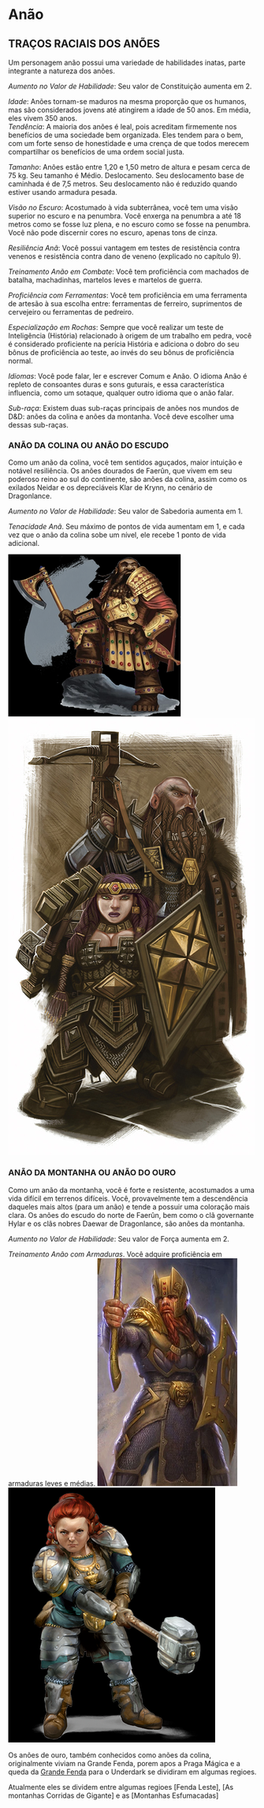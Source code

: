 # Anão

## TRAÇOS RACIAIS DOS ANÕES
Um personagem anão possui uma variedade de habilidades inatas, parte integrante a natureza dos anões.  

*Aumento no Valor de Habilidade*: Seu valor de Constituição aumenta em 2.

*Idade*: Anões tornam-se maduros na mesma proporção que os humanos, mas são considerados jovens até atingirem a idade de 50 anos. Em média, eles vivem 350 anos.  
*Tendência*: A maioria dos anões é leal, pois acreditam firmemente nos benefícios de uma sociedade bem organizada. Eles tendem para o bem, com um forte senso
de honestidade e uma crença de que todos merecem compartilhar os benefícios de uma ordem social justa.  

*Tamanho*: Anões estão entre 1,20 e 1,50 metro de altura e pesam cerca de 75 kg. Seu tamanho é Médio. Deslocamento. Seu deslocamento base de caminhada é de 7,5 metros. Seu deslocamento não é reduzido quando estiver usando armadura pesada.   

*Visão no Escuro*: Acostumado à vida subterrânea, você tem uma visão superior no escuro e na penumbra. Você enxerga na penumbra a até 18 metros como se fosse
luz plena, e no escuro como se fosse na penumbra. Você não pode discernir cores no escuro, apenas tons de cinza.

*Resiliência Anã*: Você possui vantagem em testes de
resistência contra venenos e resistência contra dano de
veneno (explicado no capítulo 9).  

*Treinamento Anão em Combate*: Você tem proficiência com machados de batalha, machadinhas, martelos leves e martelos de guerra.

*Proficiência com Ferramentas*: Você tem proficiência em uma ferramenta de artesão à sua escolha entre: ferramentas de ferreiro, suprimentos de cervejeiro
ou ferramentas de pedreiro.

*Especialização em Rochas*: Sempre que você realizar um teste de Inteligência (História) relacionado à origem de um trabalho em pedra, você é considerado
proficiente na perícia História e adiciona o dobro do seu bônus de proficiência ao teste, ao invés do seu bônus de proficiência normal.

*Idiomas*: Você pode falar, ler e escrever Comum e Anão. O idioma Anão é repleto de consoantes duras e sons guturais, e essa característica influencia, como um
sotaque, qualquer outro idioma que o anão falar.

*Sub-raça*: Existem duas sub-raças principais de anões nos mundos de D&D: anões da colina e anões da montanha. Você deve escolher uma dessas sub-raças.
### ANÃO DA COLINA OU ANÃO DO ESCUDO
Como um anão da colina, você tem sentidos aguçados, maior intuição e notável resiliência. Os anões dourados de Faerûn, que vivem em seu poderoso reino ao sul do continente, são anões da colina, assim como os exilados Neidar e os depreciáveis Klar de Krynn, no cenário de Dragonlance.

*Aumento no Valor de Habilidade*: Seu valor de Sabedoria aumenta em 1.

*Tenacidade Anã*. Seu máximo de pontos de vida aumentam em 1, e cada vez que o anão da colina sobe um nível, ele recebe 1 ponto de vida adicional.
  
  ![picture 8](../images/6ae9029535e8285cc11855741d39f4db85beb8b59e21fe83bf96271e8abbb52e.png)  
![picture 11](../images/4af8ea43a3e1960dcdb75b87115ab09f177d61f349619544fee25044db715045.png)  

### ANÃO DA MONTANHA OU ANÃO DO OURO
Como um anão da montanha, você é forte e resistente, acostumados a uma vida difícil em terrenos difíceis. Você, provavelmente tem a descendência daqueles mais altos (para um anão) e tende a possuir uma coloração mais clara. Os anões do escudo do norte de Faerûn, bem como o clã governante Hylar e os clãs nobres Daewar de Dragonlance, são anões da montanha.

*Aumento no Valor de Habilidade*: Seu valor de Força aumenta em 2.

*Treinamento Anão com Armaduras*. Você adquire proficiência em armaduras leves e médias. 
![picture 9](../images/db28e6a2e576ffb8d5b0f1295bbfb8d7572bc80c442dd584a1e7befa99d8a8ed.png)  
![picture 10](../images/6452f3f60e9299fc16c0a24b8a493f923b77d9725f9ca3f4695cf1215a1474e0.png)  


Os anões de ouro, também conhecidos como anões da colina, originalmente viviam na Grande Fenda, porem apos a Praga Mágica e a queda da [Grande Fenda](../nations/greatRift.md) para o Underdark se dividiram em algumas regioes. 

Atualmente eles se dividem entre algumas regioes [Fenda Leste], [As montanhas Corridas de Gigante] e as [Montanhas Esfumacadas]